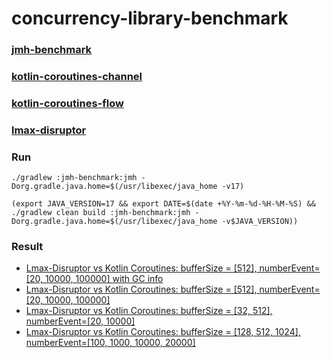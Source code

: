 # concurrency-library-benchmark

### [jmh-benchmark](jmh-benchmark)
### [kotlin-coroutines-channel](kotlin-coroutines-channel)
### [kotlin-coroutines-flow](kotlin-coroutines-flow)
### [lmax-disruptor](lmax-disruptor)

### Run
```shell
./gradlew :jmh-benchmark:jmh -Dorg.gradle.java.home=$(/usr/libexec/java_home -v17)
```

```shell
(export JAVA_VERSION=17 && export DATE=$(date +%Y-%m-%d-%H-%M-%S) && ./gradlew clean build :jmh-benchmark:jmh -Dorg.gradle.java.home=$(/usr/libexec/java_home -v$JAVA_VERSION))
```

### Result

+ [Lmax-Disruptor vs Kotlin Coroutines: bufferSize = [512], numberEvent=[20, 10000, 100000] with GC info](https://jmh.morethan.io/?gist=e14ce0b67bfd95ab47e974fa36d2ae8f)
+ [Lmax-Disruptor vs Kotlin Coroutines: bufferSize = [512], numberEvent=[20, 10000, 100000]](https://jmh.morethan.io/?gist=33bfe82a8d42a77ccf89890a822bfd4e)
+ [Lmax-Disruptor vs Kotlin Coroutines: bufferSize = [32, 512], numberEvent=[20, 10000]](https://jmh.morethan.io/?gist=0c26adc21439d1674682880ffc5e1c2d)
+ [Lmax-Disruptor vs Kotlin Coroutines: bufferSize = [128, 512, 1024], numberEvent=[100, 1000, 10000, 20000]](https://jmh.morethan.io/?gist=3bd4037a941da944fe3a578ee2fe5fb6)

